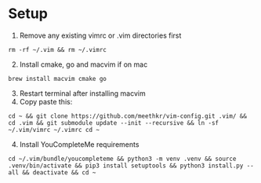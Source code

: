 # Setup

1. Remove any existing vimrc or .vim directories first

```
rm -rf ~/.vim && rm ~/.vimrc
```

2. Install cmake, go and macvim if on mac 

```
brew install macvim cmake go
```
3. Restart terminal after installing macvim
4. Copy paste this:

```
cd ~ && git clone https://github.com/meethkr/vim-config.git .vim/ && cd .vim && git submodule update --init --recursive && ln -sf ~/.vim/vimrc ~/.vimrc cd ~
```

4. Install YouCompleteMe requirements
   
```
cd ~/.vim/bundle/youcompleteme && python3 -m venv .venv && source .venv/bin/activate && pip3 install setuptools && python3 install.py --all && deactivate && cd ~
```
